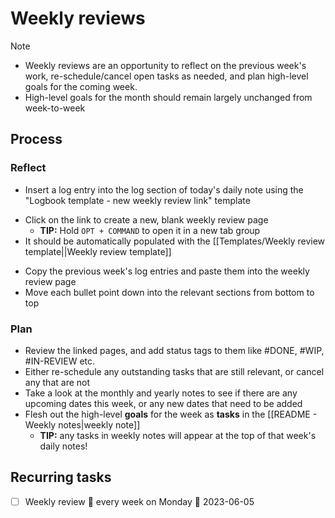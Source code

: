 # Weekly reviews

> [!Note]
> * Weekly reviews are an opportunity to reflect on the previous week's work, re-schedule/cancel open tasks as needed, and plan high-level goals for the coming week.
> * High-level goals for the month should remain largely unchanged from week-to-week

## Process

### Reflect

- Insert a log entry into the log section of today's daily note using the "Logbook template - new weekly review link" template
* Click on the link to create a new, blank weekly review page
  * **TIP:** Hold `OPT + COMMAND` to open it in a new tab group
* It should be automatically populated with the [[Templates/Weekly review template||Weekly review template]]
- Copy the previous week's log entries and paste them into the weekly review page
- Move each bullet point down into the relevant sections from bottom to top

### Plan

- Review the linked pages, and add status tags to them like #DONE, #WIP, #IN-REVIEW  etc.
- Either re-schedule any outstanding tasks that are still relevant, or cancel any that are not
- Take a look at the monthly and yearly notes to see if there are any upcoming dates this week, or any new dates that need to be added
- Flesh out the high-level **goals** for the week as **tasks** in the [[README - Weekly notes|weekly note]]
  - **TIP:** any tasks in weekly notes will appear at the top of that week's daily notes!

## Recurring  tasks

- [ ] Weekly review 🔁 every week on Monday 📅 2023-06-05

